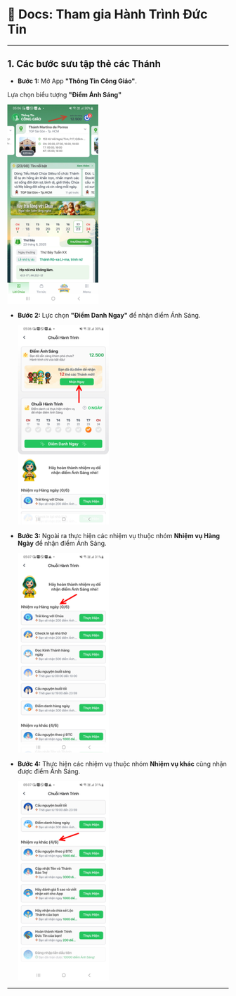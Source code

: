 # 📖 Docs: Tham gia Hành Trình Đức Tin

---
## 1. Các bước sưu tập thẻ các Thánh
- **Bước 1:** Mở App **"Thông Tin Công Giáo"**.
  
 Lựa chọn biểu tượng **"Điểm Ánh Sáng"**

  <img src="https://github.com/quoc-anh-developer-mode/huong-dan-app-ttcg/blob/aea25f5e9866b7735f8f46e516307cee0dab79fb/5.1%20%C4%90i%E1%BB%83m%20%C3%A1nh%20s%C3%A1ng/5.1.jpg" alt="Homepage" width="207" height="453">

- **Bước 2:** Lực chọn **"Điểm Danh Ngay"** để nhận điểm Ánh Sáng.
  
  <img src="https://github.com/quoc-anh-developer-mode/huong-dan-app-ttcg/blob/5e038146c5ad456b845b6e798d0b92b753883f44/5.5%20S%C6%B0u%20t%E1%BA%ADp%20th%E1%BA%BB%20c%C3%A1c%20Th%C3%A1nh/5.5_1.jpg" alt="Homepage" width="207" height="453">

- **Bước 3:** Ngoài ra thực hiện các nhiệm vụ thuộc nhóm **Nhiệm vụ Hàng Ngày** để nhận điểm Ánh Sáng.
 
  <img src="https://github.com/quoc-anh-developer-mode/huong-dan-app-ttcg/blob/aea25f5e9866b7735f8f46e516307cee0dab79fb/5.4%20C%C3%A1c%20c%C3%A1ch%20%C4%91%E1%BB%83%20l%E1%BA%A5y%20%C4%91i%E1%BB%83m%20%C3%81nh%20S%C3%A1ng/5.4_2.jpg" alt="Homepage" width="207" height="453">

- **Bước 4:** Thực hiện các nhiệm vụ thuộc nhóm **Nhiệm vụ khác** cũng nhận được điểm Ánh Sáng.
 
  <img src="https://github.com/quoc-anh-developer-mode/huong-dan-app-ttcg/blob/aea25f5e9866b7735f8f46e516307cee0dab79fb/5.4%20C%C3%A1c%20c%C3%A1ch%20%C4%91%E1%BB%83%20l%E1%BA%A5y%20%C4%91i%E1%BB%83m%20%C3%81nh%20S%C3%A1ng/5.4_3.jpg" alt="Homepage" width="207" height="453">
---

